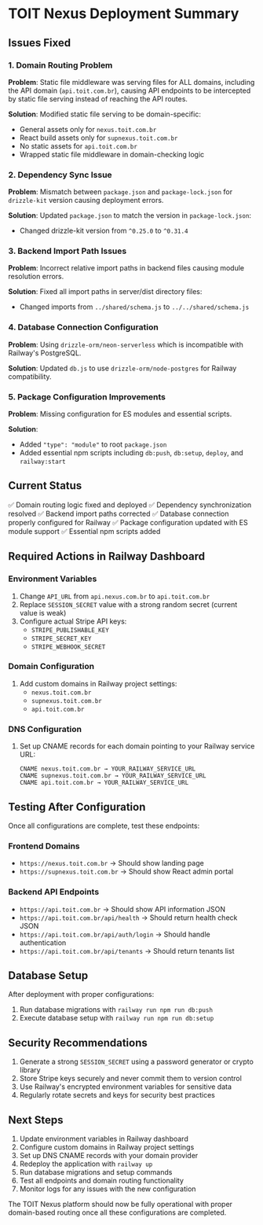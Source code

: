 # TOIT Nexus Deployment Summary

## Issues Fixed

### 1. Domain Routing Problem
**Problem**: Static file middleware was serving files for ALL domains, including the API domain (`api.toit.com.br`), causing API endpoints to be intercepted by static file serving instead of reaching the API routes.

**Solution**: Modified static file serving to be domain-specific:
- General assets only for `nexus.toit.com.br`
- React build assets only for `supnexus.toit.com.br`
- No static assets for `api.toit.com.br`
- Wrapped static file middleware in domain-checking logic

### 2. Dependency Sync Issue
**Problem**: Mismatch between `package.json` and `package-lock.json` for `drizzle-kit` version causing deployment errors.

**Solution**: Updated `package.json` to match the version in `package-lock.json`:
- Changed drizzle-kit version from `^0.25.0` to `^0.31.4`

### 3. Backend Import Path Issues
**Problem**: Incorrect relative import paths in backend files causing module resolution errors.

**Solution**: Fixed all import paths in server/dist directory files:
- Changed imports from `../shared/schema.js` to `../../shared/schema.js`

### 4. Database Connection Configuration
**Problem**: Using `drizzle-orm/neon-serverless` which is incompatible with Railway's PostgreSQL.

**Solution**: Updated `db.js` to use `drizzle-orm/node-postgres` for Railway compatibility.

### 5. Package Configuration Improvements
**Problem**: Missing configuration for ES modules and essential scripts.

**Solution**: 
- Added `"type": "module"` to root `package.json`
- Added essential npm scripts including `db:push`, `db:setup`, `deploy`, and `railway:start`

## Current Status

✅ Domain routing logic fixed and deployed
✅ Dependency synchronization resolved
✅ Backend import paths corrected
✅ Database connection properly configured for Railway
✅ Package configuration updated with ES module support
✅ Essential npm scripts added

## Required Actions in Railway Dashboard

### Environment Variables
1. Change `API_URL` from `api.nexus.com.br` to `api.toit.com.br`
2. Replace `SESSION_SECRET` value with a strong random secret (current value is weak)
3. Configure actual Stripe API keys:
   - `STRIPE_PUBLISHABLE_KEY`
   - `STRIPE_SECRET_KEY`
   - `STRIPE_WEBHOOK_SECRET`

### Domain Configuration
1. Add custom domains in Railway project settings:
   - `nexus.toit.com.br`
   - `supnexus.toit.com.br`
   - `api.toit.com.br`

### DNS Configuration
1. Set up CNAME records for each domain pointing to your Railway service URL:
   ```
   CNAME nexus.toit.com.br → YOUR_RAILWAY_SERVICE_URL
   CNAME supnexus.toit.com.br → YOUR_RAILWAY_SERVICE_URL
   CNAME api.toit.com.br → YOUR_RAILWAY_SERVICE_URL
   ```

## Testing After Configuration

Once all configurations are complete, test these endpoints:

### Frontend Domains
- `https://nexus.toit.com.br` → Should show landing page
- `https://supnexus.toit.com.br` → Should show React admin portal

### Backend API Endpoints
- `https://api.toit.com.br` → Should show API information JSON
- `https://api.toit.com.br/api/health` → Should return health check JSON
- `https://api.toit.com.br/api/auth/login` → Should handle authentication
- `https://api.toit.com.br/api/tenants` → Should return tenants list

## Database Setup

After deployment with proper configurations:
1. Run database migrations with `railway run npm run db:push`
2. Execute database setup with `railway run npm run db:setup`

## Security Recommendations

1. Generate a strong `SESSION_SECRET` using a password generator or crypto library
2. Store Stripe keys securely and never commit them to version control
3. Use Railway's encrypted environment variables for sensitive data
4. Regularly rotate secrets and keys for security best practices

## Next Steps

1. Update environment variables in Railway dashboard
2. Configure custom domains in Railway project settings
3. Set up DNS CNAME records with your domain provider
4. Redeploy the application with `railway up`
5. Run database migrations and setup commands
6. Test all endpoints and domain routing functionality
7. Monitor logs for any issues with the new configuration

The TOIT Nexus platform should now be fully operational with proper domain-based routing once all these configurations are completed.